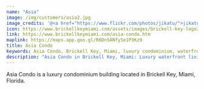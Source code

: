 ```yaml
---
name: "Asia"
image: /img/customers/asia2.jpg
image_credits: '@<a href="https://www.flickr.com/photos/jikatu/">jikatu</a>'
icon: https://www.brickellkeymiami.com/assets/images/brickell-key-logo2-1.webp
link: https://www.brickellkeymiami.com/asia-condo.htm
maplink: https://maps.app.goo.gl/R6Dn5ANfy5e1P3Kz9 
title: Asia Condo
keywords: Asia Condo, Brickell Key, Miami, luxury condominium, waterfront living
description: "Asia Condo in Brickell Key, Miami: Luxury waterfront living at its finest."
---
```

Asia Condo is a luxury condominium building located in Brickell Key, Miami, Florida.

